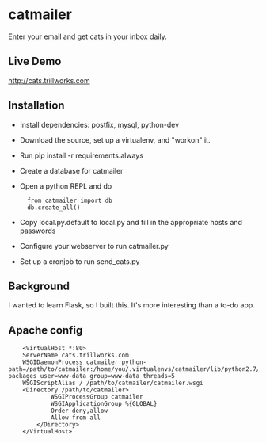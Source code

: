 catmailer
=========
Enter your email and get cats in your inbox daily.

## Live Demo
http://cats.trillworks.com

## Installation
* Install dependencies: postfix, mysql, python-dev
* Download the source, set up a virtualenv, and "workon" it.
* Run pip install -r requirements.always
* Create a database for catmailer
* Open a python REPL and do

        from catmailer import db
        db.create_all()

* Copy local.py.default to local.py and fill in the appropriate hosts and passwords
* Configure your webserver to run catmailer.py
* Set up a cronjob to run send_cats.py

## Background
I wanted to learn Flask, so I built this. It's more interesting than a to-do app.

## Apache config

        <VirtualHost *:80>
        ServerName cats.trillworks.com
        WSGIDaemonProcess catmailer python-path=/path/to/catmailer:/home/you/.virtualenvs/catmailer/lib/python2.7/site-packages user=www-data group=www-data threads=5
        WSGIScriptAlias / /path/to/catmailer/catmailer.wsgi
        <Directory /path/to/catmailer>
                WSGIProcessGroup catmailer
                WSGIApplicationGroup %{GLOBAL}
                Order deny,allow
                Allow from all
            </Directory>
        </VirtualHost>
